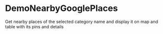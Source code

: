 # DemoNearbyGooglePlaces
Get nearby places of the selected category name and display it on map and table with its pins and details
